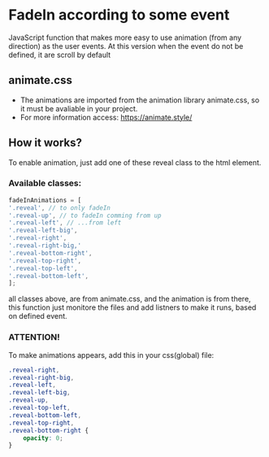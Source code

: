 # FadeIn according to some event

JavaScript function that makes more easy to use animation (from any direction) as the user events.
At this version when the event do not be defined, it are scroll by default

## animate.css

- The animations are imported from the animation library animate.css, so it must be avaliable in your project.
- For more information access: https://animate.style/

## How it works?

To enable animation, just add one of these reveal class to the html element.

### Available classes:

```javascript
fadeInAnimations = [
'.reveal', // to only fadeIn
'.reveal-up', // to fadeIn comming from up
'.reveal-left', // ...from left
'.reveal-left-big',
'.reveal-right',
'.reveal-right-big,'
'.reveal-bottom-right',
'.reveal-top-right',
'.reveal-top-left',
'.reveal-bottom-left',
];
```

all classes above, are from animate.css, and the animation is from there, this function just monitore the files and add listners to make it runs, based on defined event.

### ATTENTION!

To make animations appears, add this in your css(global) file:

```css
.reveal-right,
.reveal-right-big,
.reveal-left,
.reveal-left-big,
.reveal-up,
.reveal-top-left,
.reveal-bottom-left,
.reveal-top-right,
.reveal-bottom-right {
	opacity: 0;
}
```
